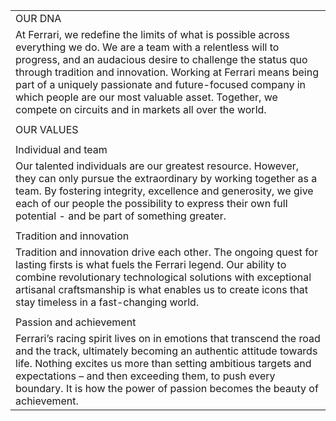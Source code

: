 |                                                                                                                                                                                                                                                                                                                                                                                                                                  |
| -------------------------------------------------------------------------------------------------------------------------------------------------------------------------------------------------------------------------------------------------------------------------------------------------------------------------------------------------------------------------------------------------------------------------------- |
| OUR DNA                                                                                                                                                                                                                                                                                                                                                                                                                          |
| At Ferrari, we redefine the limits of what is possible across everything we do. We are a team with a relentless will to progress, and an audacious desire to challenge the status quo through tradition and innovation. Working at Ferrari means being part of a uniquely passionate and future-focused company in which people are our most valuable asset. Together, we compete on circuits and in markets all over the world. |
|                                                                                                                                                                                                                                                                                                                                                                                                                                  |
| OUR VALUES                                                                                                                                                                                                                                                                                                                                                                                                                       |
|                                                                                                                                                                                                                                                                                                                                                                                                                                  |
| Individual and team                                                                                                                                                                                                                                                                                                                                                                                                              |
| Our talented individuals are our greatest resource. However, they can only pursue the extraordinary by working together as a team. By fostering integrity, excellence and generosity, we give each of our people the possibility to express their own full potential - and be part of something greater.                                                                                                                         |
|                                                                                                                                                                                                                                                                                                                                                                                                                                  |
| Tradition and innovation                                                                                                                                                                                                                                                                                                                                                                                                         |
| Tradition and innovation drive each other. The ongoing quest for lasting firsts is what fuels the Ferrari legend. Our ability to combine revolutionary technological solutions with exceptional artisanal craftsmanship is what enables us to create icons that stay timeless in a fast-changing world.                                                                                                                          |
|                                                                                                                                                                                                                                                                                                                                                                                                                                  |
| Passion and achievement                                                                                                                                                                                                                                                                                                                                                                                                          |
| Ferrari’s racing spirit lives on in emotions that transcend the road and the track, ultimately becoming an authentic attitude towards life. Nothing excites us more than setting ambitious targets and expectations – and then exceeding them, to push every boundary. It is how the power of passion becomes the beauty of achievement.                                                                                         |